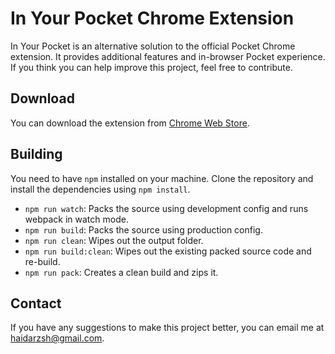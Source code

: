 # In Your Pocket Chrome Extension

In Your Pocket is an alternative solution to the official Pocket Chrome extension. It provides additional features and in-browser Pocket experience. If you think you can help improve this project, feel free to contribute.

## Download

You can download the extension from [Chrome Web Store](https://chrome.google.com/webstore/detail/in-your-pocket).

## Building

You need to have `npm` installed on your machine. Clone the repository and install the dependencies using `npm install`.

* `npm run watch`: Packs the source using development config and runs webpack in watch mode.
* `npm run build`: Packs the source using production config.
* `npm run clean`: Wipes out the output folder.
* `npm run build:clean`: Wipes out the existing packed source code and re-build.
* `npm run pack`: Creates a clean build and zips it.

## Contact

If you have any suggestions to make this project better, you can email me at haidarzsh@gmail.com.
